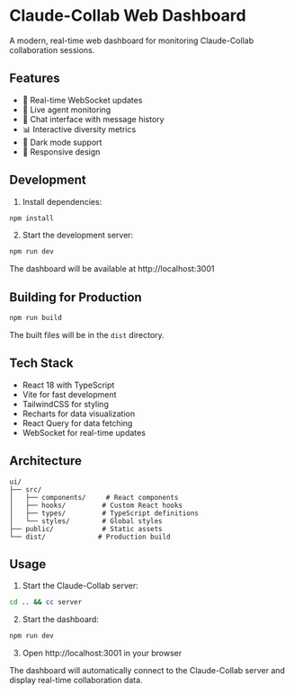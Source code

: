 # Claude-Collab Web Dashboard

A modern, real-time web dashboard for monitoring Claude-Collab collaboration sessions.

## Features

- 🔄 Real-time WebSocket updates
- 👥 Live agent monitoring
- 💬 Chat interface with message history
- 📊 Interactive diversity metrics
- 🎨 Dark mode support
- 📱 Responsive design

## Development

1. Install dependencies:
```bash
npm install
```

2. Start the development server:
```bash
npm run dev
```

The dashboard will be available at http://localhost:3001

## Building for Production

```bash
npm run build
```

The built files will be in the `dist` directory.

## Tech Stack

- React 18 with TypeScript
- Vite for fast development
- TailwindCSS for styling
- Recharts for data visualization
- React Query for data fetching
- WebSocket for real-time updates

## Architecture

```
ui/
├── src/
│   ├── components/     # React components
│   ├── hooks/         # Custom React hooks
│   ├── types/         # TypeScript definitions
│   └── styles/        # Global styles
├── public/            # Static assets
└── dist/             # Production build
```

## Usage

1. Start the Claude-Collab server:
```bash
cd .. && cc server
```

2. Start the dashboard:
```bash
npm run dev
```

3. Open http://localhost:3001 in your browser

The dashboard will automatically connect to the Claude-Collab server and display real-time collaboration data.